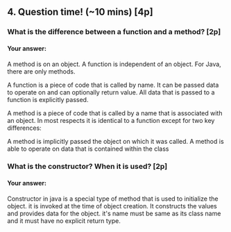 
## 4. Question time! (~10 mins) [4p]

###  What is the difference between a function and a method? [2p]
#### Your answer:
A method is on an object.
A function is independent of an object. For Java, there are only methods.

A function is a piece of code that is called by name. 
It can be passed data to operate on and can optionally return value. 
All data that is passed to a function is explicitly passed.

A method is a piece of code that is called by a name that is associated with an object. 
In most respects it is identical to a function except for two key differences:

A method is implicitly passed the object on which it was called.
A method is able to operate on data that is contained within the class 


### What is the constructor? When it is used? [2p]
#### Your answer:

Constructor in java is a special type of method that is used to initialize the object.
it is invoked at the time of object creation. 
It constructs the values and provides data for the object.
it's name must be same as its class name and it must have no explicit return type.


